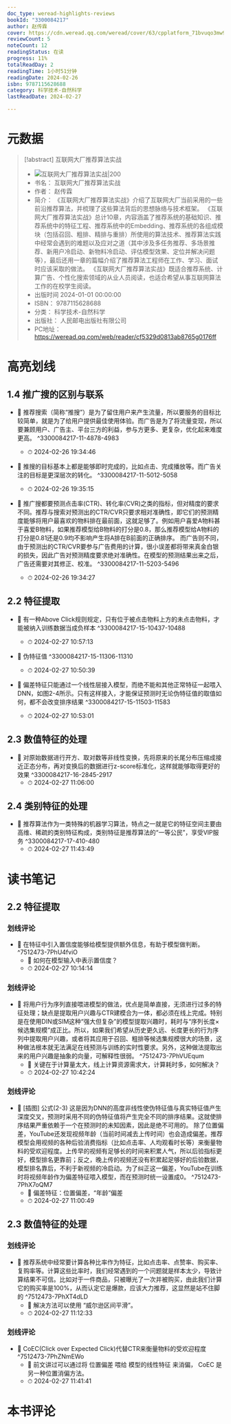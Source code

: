 ```yaml
---
doc_type: weread-highlights-reviews
bookId: "3300084217"
author: 赵传霖
cover: https://cdn.weread.qq.com/weread/cover/63/cpplatform_71bvuqo3mw9kxfbxsdcfw5/t7_cpplatform_71bvuqo3mw9kxfbxsdcfw51705302790.jpg
reviewCount: 5
noteCount: 12
readingStatus: 在读
progress: 11%
totalReadDay: 2
readingTime: 1小时51分钟
readingDate: 2024-02-26
isbn: 9787115628688
category: 科学技术-自然科学
lastReadDate: 2024-02-27

---
```

# 元数据
> [!abstract] 互联网大厂推荐算法实战
> - ![ 互联网大厂推荐算法实战|200](https://cdn.weread.qq.com/weread/cover/63/cpplatform_71bvuqo3mw9kxfbxsdcfw5/t7_cpplatform_71bvuqo3mw9kxfbxsdcfw51705302790.jpg)
> - 书名： 互联网大厂推荐算法实战
> - 作者： 赵传霖
> - 简介： 《互联网大厂推荐算法实战》介绍了互联网大厂当前采用的一些前沿推荐算法，并梳理了这些算法背后的思想脉络与技术框架。 《互联网大厂推荐算法实战》总计10章，内容涵盖了推荐系统的基础知识、推荐系统中的特征工程、推荐系统中的Embedding、推荐系统的各组成模块（包括召回、粗排、精排与重排）所使用的算法技术、推荐算法实践中经常会遇到的难题以及应对之道（其中涉及多任务推荐、多场景推荐、新用户冷启动、新物料冷启动、评估模型效果、定位并解决问题等），最后还用一章的篇幅介绍了推荐算法工程师在工作、学习、面试时应该采取的做法。 《互联网大厂推荐算法实战》既适合推荐系统、计算广告、个性化搜索领域的从业人员阅读，也适合希望从事互联网算法工作的在校学生阅读。
> - 出版时间 2024-01-01 00:00:00
> - ISBN： 9787115628688
> - 分类： 科学技术-自然科学
> - 出版社： 人民邮电出版社有限公司
> - PC地址：https://weread.qq.com/web/reader/cf5329d0813ab8765g0176ff

# 高亮划线

## 1.4 推广搜的区别与联系


- 📌 推荐搜索（简称“推搜”）是为了留住用户来产生流量，所以要服务的目标比较简单，就是为了给用户提供最佳使用体验。而广告是为了将流量变现，所以要兼顾用户、广告主、平台三方的利益，参与方更多、更复杂，优化起来难度更高。  ^3300084217-11-4878-4983
    - ⏱ 2024-02-26 19:34:46 

- 📌 推搜的目标基本上都是能够即时完成的，比如点击、完成播放等。而广告关注的目标是更深层次的转化。  ^3300084217-11-5012-5058
    - ⏱ 2024-02-26 19:35:15 

- 📌 推广搜都要预测点击率(CTR)、转化率(CVR)之类的指标，但对精度的要求不同。推荐与搜索对预测出的CTR/CVR只要求相对准确性，即它们的预测精度能够将用户最喜欢的物料排在最前面，这就足够了。例如用户喜爱A物料甚于喜爱B物料，如果推荐模型给B物料的打分是0.8，那么推荐模型给A物料的打分是0.81还是0.9均不影响产生将A排在B前面的正确排序。
而广告则不同，由于预测出的CTR/CVR要参与广告费用的计算，很小误差都将带来真金白银的损失，因此广告对预测精度要求绝对准确性。在模型的预测结果出来之后，广告还需要对其修正、校准。  ^3300084217-11-5203-5496
    - ⏱ 2024-02-26 19:34:27 
## 2.2 特征提取

 
 

- 📌 有一种Above Click规则规定，只有位于被点击物料上方的未点击物料，才能被纳入训练数据当成负样本  ^3300084217-15-10437-10488
    - ⏱ 2024-02-27 10:57:13 

- 📌 伪特征值  ^3300084217-15-11306-11310
    - ⏱ 2024-02-27 10:50:39 

- 📌 偏差特征只能通过一个线性层接入模型，而绝不能和其他正常特征一起喂入DNN，如图2-4所示。只有这样接入，才能保证预测时无论伪特征值的取值如何，都不会改变排序结果  ^3300084217-15-11503-11583
    - ⏱ 2024-02-27 10:53:01 
## 2.3 数值特征的处理


- 📌 对原始数据进行开方、取对数等非线性变换，先将原来的长尾分布压缩成接近正态分布，再对变换后的数据进行z-score标准化，这样就能够取得更好的效果  ^3300084217-16-2845-2917
    - ⏱ 2024-02-27 11:06:00 
 
 
## 2.4 类别特征的处理


- 📌 推荐算法作为一类特殊的机器学习算法，特点之一就是它的特征空间主要由高维、稀疏的类别特征构成，类别特征是推荐算法的“一等公民”，享受VIP服务  ^3300084217-17-410-480
    - ⏱ 2024-02-27 11:43:49 
# 读书笔记

## 2.2 特征提取

### 划线评论
- 📌 在特征中引入置信度能够给模型提供额外信息，有助于模型做判断。  ^7512473-7PhU4fviO
    - 💭 如何在模型输入中表示置信度？
    - ⏱ 2024-02-27 10:14:14

### 划线评论
- 📌 将用户行为序列直接喂进模型的做法，优点是简单直接，无须进行过多的特征处理；缺点是提取用户兴趣与CTR建模合为一体，都必须在线上完成。特别是在使用DIN或SIM这种“强大但复杂”的模型提取兴趣时，耗时与“序列长度×候选集规模”成正比。所以，如果我们希望从历史更久远、长度更长的行为序列中提取用户兴趣，或者将其应用于召回、粗排等候选集规模很大的场景，这种做法根本就无法满足在线预测与训练的实时性要求。另外，这种做法提取出来的用户兴趣是抽象的向量，可解释性很弱。  ^7512473-7PhVUEqum
    - 💭 关键在于计算量太大，线上计算资源需求大，计算耗时多，如何解决？
    - ⏱ 2024-02-27 10:42:24

### 划线评论
- 📌 [插图]
公式(2-3)
这是因为DNN的高度非线性使伪特征值与真实特征值产生深度交叉，预测时采用不同的伪特征值将产生完全不同的排序结果。这就使排序结果严重依赖于一个在预测时的未知因素，因此是绝不可用的。
除了位置偏差，YouTube还发现视频年龄（当前时间减去上传时间）也会造成偏差。推荐模型会用视频的各种后验消费指标（比如点击率、人均观看时长等）来衡量物料的受欢迎程度。上传早的视频有足够长的时间来积累人气，所以后验指标更好，模型排名更靠前；反之，晚上传的视频还没有积累起足够好的后验数据，模型排名靠后，不利于新视频的冷启动。为了纠正这一偏差，YouTube在训练时将视频年龄作为偏差特征喂入模型，而在预测时统一设置成0。  ^7512473-7PhX7oQM7
    - 💭 偏差特征：位置偏差，“年龄”偏差
    - ⏱ 2024-02-27 11:00:49
   
## 2.3 数值特征的处理

### 划线评论
- 📌 推荐系统中经常要计算各种比率作为特征，比如点击率、点赞率、购买率、复购率等。计算这些比率时，我们经常遇到的一个问题就是样本太少，导致计算结果不可信。比如对于一件商品，只被曝光了一次并被购买，由此我们计算它的购买率是100%，从而认定它是爆款，应该大力推荐，这显然是站不住脚的  ^7512473-7PhXT4dLD
    - 💭 解决方法可以使用 “威尔逊区间平滑”。
    - ⏱ 2024-02-27 11:12:33

### 划线评论
- 📌 CoEC(Click over Expected Click)代替CTR来衡量物料的受欢迎程度  ^7512473-7PhZNmEWo
    - 💭 前文讲过可以通过将 位置偏差 喂给 模型的线性特征 来消偏， CoEC 是另一种位置消偏方法。
    - ⏱ 2024-02-27 11:41:41
   
# 本书评论
